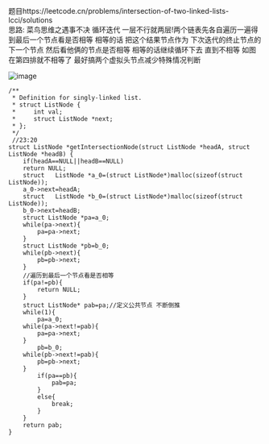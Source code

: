 题目https://leetcode.cn/problems/intersection-of-two-linked-lists-lcci/solutions  
思路: 菜鸟思维之遇事不决 循环迭代 一层不行就两层!两个链表先各自遍历一遍得到最后一个节点看是否相等 相等的话 把这个结果节点作为 下次迭代的终止节点的下一个节点 然后看他俩的节点是否相等 相等的话继续循环下去 直到不相等 如图在第四排就不相等了   最好搞两个虚拟头节点减少特殊情况判断 

![image](https://github.com/yfabc123/leetcode-c/assets/103840107/ee9ee74c-fa4d-4e9d-99cf-a5aeaf990b2b)


```
/**
 * Definition for singly-linked list.
 * struct ListNode {
 *     int val;
 *     struct ListNode *next;
 * };
 */
 //23:20
struct ListNode *getIntersectionNode(struct ListNode *headA, struct ListNode *headB) {
    if(headA==NULL||headB==NULL)
    return NULL;
    struct   ListNode *a_0=(struct ListNode*)malloc(sizeof(struct ListNode));
    a_0->next=headA;
    struct   ListNode *b_0=(struct ListNode*)malloc(sizeof(struct ListNode));
    b_0->next=headB;
    struct ListNode *pa=a_0;
    while(pa->next){
        pa=pa->next;
    }
    struct ListNode *pb=b_0;
    while(pb->next){
        pb=pb->next;
    }
    //遍历到最后一个节点看是否相等
    if(pa!=pb){
        return NULL;
    }
    struct ListNode* pab=pa;//定义公共节点 不断倒推
    while(1){
        pa=a_0;
    while(pa->next!=pab){
        pa=pa->next;
    }
        pb=b_0;
    while(pb->next!=pab){
        pb=pb->next;
    }
        if(pa==pb){
            pab=pa;
        }
        else{
            break;
        }  
    }
    return pab;
}
